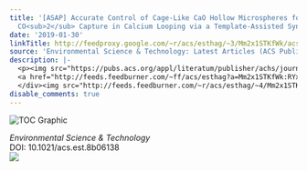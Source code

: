 ```yaml
---
title: '[ASAP] Accurate Control of Cage-Like CaO Hollow Microspheres for Enhanced
  CO<sub>2</sub> Capture in Calcium Looping via a Template-Assisted Synthesis Approach'
date: '2019-01-30'
linkTitle: http://feedproxy.google.com/~r/acs/esthag/~3/Mm2x1STKfWk/acs.est.8b06138
source: 'Environmental Science & Technology: Latest Articles (ACS Publications)'
description: |-
  <p><img src="https://pubs.acs.org/appl/literatum/publisher/achs/journals/content/esthag/0/esthag.ahead-of-print/acs.est.8b06138/20190130/images/medium/es-2018-061385_0013.gif" alt="TOC Graphic"/></p><div><cite>Environmental Science & Technology</cite></div><div>DOI: 10.1021/acs.est.8b06138</div><div class="feedflare">
  <a href="http://feeds.feedburner.com/~ff/acs/esthag?a=Mm2x1STKfWk:RYx9wk08BM8:yIl2AUoC8zA"><img src="http://feeds.feedburner.com/~ff/acs/esthag?d=yIl2AUoC8zA" border="0"></img></a>
  </div><img src="http://feeds.feedburner.com/~r/acs/esthag/~4/Mm2x1STKfWk" height="1" width="1" ...
disable_comments: true
---
```

<p><img src="https://pubs.acs.org/appl/literatum/publisher/achs/journals/content/esthag/0/esthag.ahead-of-print/acs.est.8b06138/20190130/images/medium/es-2018-061385_0013.gif" alt="TOC Graphic"/></p><div><cite>Environmental Science & Technology</cite></div><div>DOI: 10.1021/acs.est.8b06138</div><div class="feedflare">
<a href="http://feeds.feedburner.com/~ff/acs/esthag?a=Mm2x1STKfWk:RYx9wk08BM8:yIl2AUoC8zA"><img src="http://feeds.feedburner.com/~ff/acs/esthag?d=yIl2AUoC8zA" border="0"></img></a>
</div><img src="http://feeds.feedburner.com/~r/acs/esthag/~4/Mm2x1STKfWk" height="1" width="1" ...